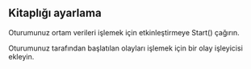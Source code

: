## <a name="setting-up-the-library"></a>Kitaplığı ayarlama

Oturumunuz ortam verileri işlemek için etkinleştirmeye Start() çağırın.

Oturumunuz tarafından başlatılan olayları işlemek için bir olay işleyicisi ekleyin.
